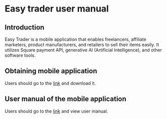 # Easy trader user manual

## Introduction

Easy Trader is a mobile application that enables freelancers, affiliate marketers, product manufacturers, and retailers to sell their items easily. It utilizes Square payment API, generative AI (Artificial Intelligence), and other software tools.

## Obtaining mobile application

Users should go to the [link](https://drive.google.com/file/d/1iMBUW93GWNFJ1oCdHRscetgnxr7vUF75/view?usp=sharing) and download it.

## User manual of the mobile application

Users should go to the [link](https://docs.google.com/document/d/13XFxMODXwEjzR5bN4DoEVoqxbckw4DQ7cW2urORSLGs/edit?usp=sharing) and view user manual.
